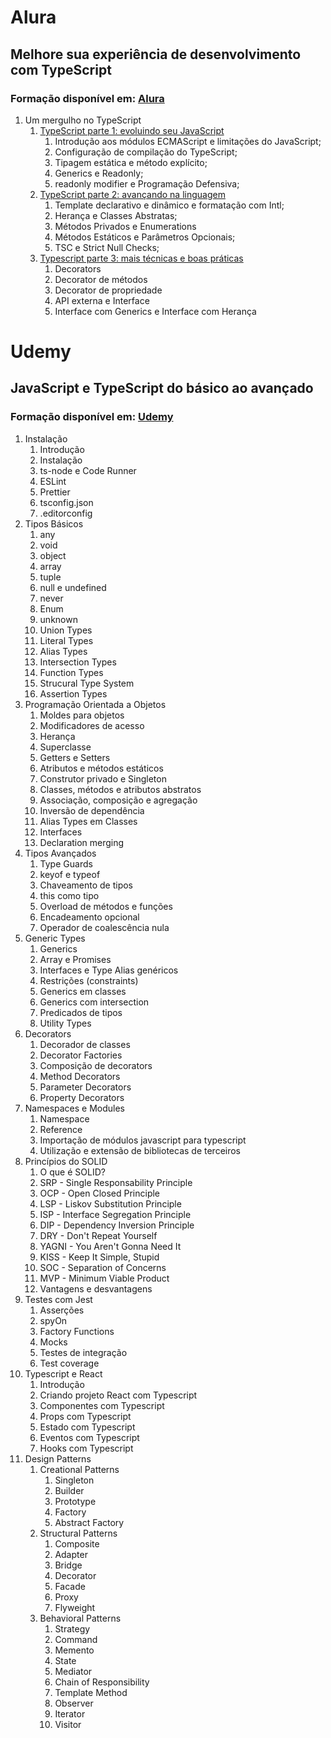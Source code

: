 # Alura
## Melhore sua experiência de desenvolvimento com TypeScript 
### Formação disponível em: [Alura](https://cursos.alura.com.br/formacao-typescript)
1. Um mergulho no TypeScript
   1. [TypeScript parte 1: evoluindo seu JavaScript](https://cursos.alura.com.br/course/typescript-evoluindo-javascript)
      1. Introdução aos módulos ECMAScript e limitações do JavaScript;
      2. Configuração de compilação do TypeScript;
      3. Tipagem estática e método explícito;
      4. Generics e Readonly;
      5. readonly modifier e Programação Defensiva;
   2. [TypeScript parte 2: avançando na linguagem](https://cursos.alura.com.br/course/typescript-avancando-linguagem)
      1. Template declarativo e dinâmico e formatação com Intl;
      2. Herança e Classes Abstratas;
      3. Métodos Privados e Enumerations
      4. Métodos Estáticos e Parâmetros Opcionais;
      5. TSC e Strict Null Checks;
   3. [Typescript parte 3: mais técnicas e boas práticas](https://cursos.alura.com.br/course/typescript-tecnicas-boas-praticas)
      1. Decorators
      2. Decorator de métodos
      3. Decorator de propriedade
      4. API externa e Interface
      5. Interface com Generics e Interface com Herança


# Udemy
## JavaScript e TypeScript do básico ao avançado
### Formação disponível em: [Udemy](https://www.udemy.com/course/curso-de-javascript-moderno-do-basico-ao-avancado/)
1. Instalação
   1. Introdução
   2. Instalação
   3. ts-node e Code Runner
   4. ESLint
   5. Prettier
   6. tsconfig.json
   7. .editorconfig
2. Tipos Básicos
   1. any
   2. void
   3. object
   4. array
   5. tuple
   6. null e undefined
   7. never
   8. Enum
   9. unknown
   10. Union Types
   11. Literal Types
   12. Alias Types
   13. Intersection Types
   14. Function Types
   15. Strucural Type System
   16. Assertion Types
3. Programação Orientada a Objetos
   1. Moldes para objetos
   2. Modificadores de acesso
   3. Herança
   4. Superclasse
   5. Getters e Setters
   6. Atributos e métodos estáticos
   7. Construtor privado e Singleton
   8. Classes, métodos e atributos abstratos
   9. Associação, composição e agregação
   10. Inversão de dependência
   11. Alias Types em Classes
   12. Interfaces
   13. Declaration merging
4. Tipos Avançados
   1. Type Guards
   2. keyof e typeof
   3. Chaveamento de tipos
   4. this como tipo
   5. Overload de métodos e funções
   6. Encadeamento opcional
   7. Operador de coalescência nula
5. Generic Types
   1. Generics
   2. Array e Promises
   3. Interfaces e Type Alias genéricos
   4. Restrições (constraints)
   5. Generics em classes
   6. Generics com intersection
   7. Predicados de tipos
   8. Utility Types
6. Decorators
   1. Decorador de classes
   2. Decorator Factories
   3. Composição de decorators
   4. Method Decorators
   5. Parameter Decorators
   6. Property Decorators
7. Namespaces e Modules
   1. Namespace
   2. Reference
   3. Importação de módulos javascript para typescript
   4. Utilização e extensão de bibliotecas de terceiros
8. Princípios do SOLID
   1. O que é SOLID?
   2. SRP - Single Responsability Principle
   3. OCP - Open Closed Principle
   4. LSP - Liskov Substitution Principle
   5. ISP - Interface Segregation Principle
   6. DIP - Dependency Inversion Principle
   7. DRY - Don't Repeat Yourself
   8. YAGNI - You Aren't Gonna Need It
   9. KISS - Keep It Simple, Stupid
   10. SOC - Separation of Concerns
   11. MVP - Minimum Viable Product
   12. Vantagens e desvantagens
9.  Testes com Jest
    1.  Asserções
    2.  spyOn
    3.  Factory Functions
    4.  Mocks
    5.  Testes de integração
    6.  Test coverage
10. Typescript e React
    1.  Introdução
    2.  Criando projeto React com Typescript
    3.  Componentes com Typescript
    4.  Props com Typescript
    5.  Estado com Typescript
    6.  Eventos com Typescript
    7.  Hooks com Typescript
11. Design Patterns
    1.  Creational Patterns
        1.  Singleton
        2.  Builder
        3.  Prototype
        4.  Factory
        5.  Abstract Factory
    2.  Structural Patterns
        1.  Composite
        2.  Adapter
        3.  Bridge
        4.  Decorator
        5.  Facade
        6.  Proxy
        7.  Flyweight
    3.  Behavioral Patterns
        1.  Strategy
        2.  Command
        3.  Memento
        4.  State
        5.  Mediator
        6.  Chain of Responsibility
        7.  Template Method
        8.  Observer
        9.  Iterator
        10. Visitor